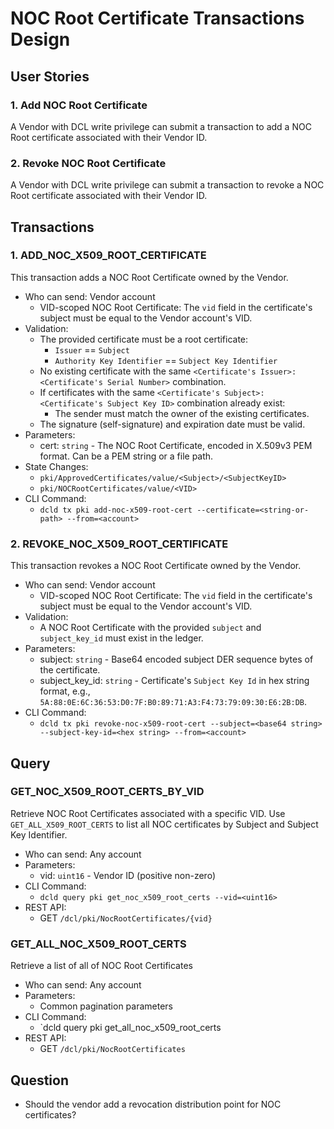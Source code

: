 # NOC Root Certificate Transactions Design

## User Stories

### 1. Add NOC Root Certificate
A Vendor with DCL write privilege can submit a transaction to add a NOC Root certificate associated with their Vendor ID.

### 2. Revoke NOC Root Certificate
A Vendor with DCL write privilege can submit a transaction to revoke a NOC Root certificate associated with their Vendor ID. 

## Transactions

### 1. ADD_NOC_X509_ROOT_CERTIFICATE
This transaction adds a NOC Root Certificate owned by the Vendor.

- Who can send: Vendor account
  - VID-scoped NOC Root Certificate: The `vid` field in the certificate's subject must be equal to the Vendor account's VID.
- Validation:
  - The provided certificate must be a root certificate:
    - `Issuer` == `Subject`
    - `Authority Key Identifier` == `Subject Key Identifier`
  - No existing certificate with the same `<Certificate's Issuer>:<Certificate's Serial Number>` combination.
  - If certificates with the same `<Certificate's Subject>:<Certificate's Subject Key ID>` combination already exist:
    - The sender must match the owner of the existing certificates.
  - The signature (self-signature) and expiration date must be valid.
- Parameters:
  - cert: `string` - The NOC Root Certificate, encoded in X.509v3 PEM format. Can be a PEM string or a file path.
- State Changes:
  - `pki/ApprovedCertificates/value/<Subject>/<SubjectKeyID>`
  - `pki/NOCRootCertificates/value/<VID>`
- CLI Command:
  - `dcld tx pki add-noc-x509-root-cert --certificate=<string-or-path> --from=<account>`

### 2. REVOKE_NOC_X509_ROOT_CERTIFICATE
This transaction revokes a NOC Root Certificate owned by the Vendor.

- Who can send: Vendor account
  - VID-scoped NOC Root Certificate: The `vid` field in the certificate's subject must be equal to the Vendor account's VID.
- Validation:
  - A NOC Root Certificate with the provided `subject` and `subject_key_id` must exist in the ledger.
- Parameters:
  - subject: `string` - Base64 encoded subject DER sequence bytes of the certificate.
  - subject_key_id: `string` - Certificate's `Subject Key Id` in hex string format, e.g., `5A:88:0E:6C:36:53:D0:7F:B0:89:71:A3:F4:73:79:09:30:E6:2B:DB`.
- CLI Command:
  - `dcld tx pki revoke-noc-x509-root-cert --subject=<base64 string> --subject-key-id=<hex string> --from=<account>`

## Query

### GET_NOC_X509_ROOT_CERTS_BY_VID

Retrieve NOC Root Certificates associated with a specific VID. 
Use `GET_ALL_X509_ROOT_CERTS` to list all NOC certificates by Subject and Subject Key Identifier.

- Who can send: Any account
- Parameters:
  - vid: `uint16` - Vendor ID (positive non-zero)
- CLI Command:
  - `dcld query pki get_noc_x509_root_certs --vid=<uint16>`
- REST API:
  - GET `/dcl/pki/NocRootCertificates/{vid}`

### GET_ALL_NOC_X509_ROOT_CERTS

Retrieve a list of all of NOC Root Certificates

- Who can send: Any account
- Parameters:
  - Common pagination parameters
- CLI Command:
  - `dcld query pki get_all_noc_x509_root_certs
- REST API:
  - GET `/dcl/pki/NocRootCertificates`

## Question
- Should the vendor add a revocation distribution point for NOC certificates?
